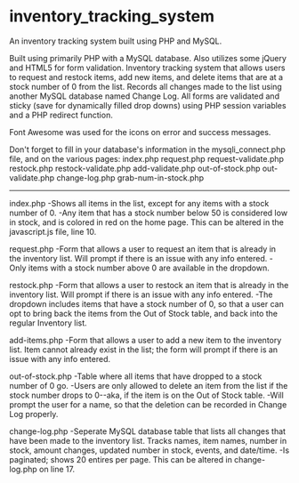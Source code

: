 # inventory_tracking_system
An inventory tracking system built using PHP and MySQL.

Built using primarily PHP with a MySQL database. Also utilizes some jQuery and HTML5 for form validation.
Inventory tracking system that allows users to request and restock items, add new items, and delete items that are at a stock number of 0 from the list. Records all changes made to the list using another MySQL database named Change Log.
All forms are validated and sticky (save for dynamically filled drop downs) using PHP session variables and a PHP redirect function.

Font Awesome was used for the icons on error and success messages.

Don't forget to fill in your database's information in the mysqli_connect.php file, and on the various pages:
index.php
request.php
request-validate.php
restock.php
restock-validate.php
add-validate.php
out-of-stock.php
out-validate.php
change-log.php
grab-num-in-stock.php

----------------------------------------------

index.php
-Shows all items in the list, except for any items with a stock number of 0.
-Any item that has a stock number below 50 is considered low in stock, and is colored in red on the home page. This can be altered in the javascript.js file, line 10.

request.php
-Form that allows a user to request an item that is already in the inventory list. Will prompt if there is an issue with any info entered.
-Only items with a stock number above 0 are available in the dropdown.

restock.php
-Form that allows a user to restock an item that is already in the inventory list. Will prompt if there is an issue with any info entered.
-The dropdown includes items that have a stock number of 0, so that a user can opt to bring back the items from the Out of Stock table, and back into the regular Inventory list.

add-items.php
-Form that allows a user to add a new item to the inventory list. Item cannot already exist in the list; the form will prompt if there is an issue with any info entered.

out-of-stock.php
-Table where all items that have dropped to a stock number of 0 go.
-Users are only allowed to delete an item from the list if the stock number drops to 0--aka, if the item is on the Out of Stock table.
-Will prompt the user for a name, so that the deletion can be recorded in Change Log properly.

change-log.php
-Seperate MySQL database table that lists all changes that have been made to the inventory list. Tracks names, item names, number in stock, amount changes, updated number in stock, events, and date/time.
-Is paginated; shows 20 entires per page. This can be altered in change-log.php on line 17.
